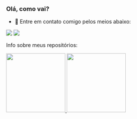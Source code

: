 ### Olá, como vai?
- 💬 Entre em contato comigo pelos meios abaixo:
<div align="left">
 <a href="https://www.linkedin.com/in/victorgonco/" target="_blank"><img src="https://img.shields.io/badge/-LinkedIn-%230077B5?style=for-the-badge&logo=linkedin&logoColor=white" target="_blank"></a>
  <a href = "mailto:victorgoncarmo@gmail.com"><img src="https://img.shields.io/badge/-Gmail-%23333?style=for-the-badge&logo=gmail&logoColor=white" target="_blank"></a>
</div>

Info sobre meus repositórios:

<div align="left">
  <a href="https://github.com/goncoG1T">
  <img height="160em" src="https://github-readme-stats.vercel.app/api?username=goncoG1T&show_icons=true&theme=dark&include_all_commits=true&count_private=true"/>
  <img height="160em" src="https://github-readme-stats.vercel.app/api/top-langs/?username=goncoG1T&layout=compact&langs_count=7&theme=dark"/>
</div>

